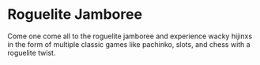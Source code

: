 # Roguelite Jamboree

Come one come all to the roguelite jamboree and experience wacky hijinxs in the form of multiple classic games like pachinko, slots, and chess with a roguelite twist.
